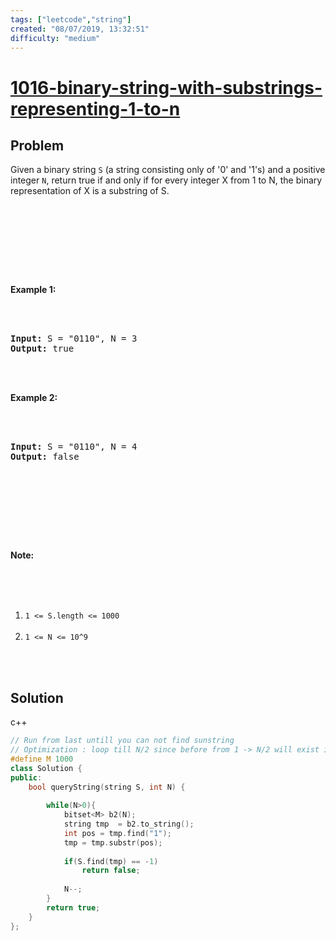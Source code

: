```yaml
---
tags: ["leetcode","string"]
created: "08/07/2019, 13:32:51"
difficulty: "medium"
---
```


# [1016-binary-string-with-substrings-representing-1-to-n](https://leetcode.com/problems/binary-string-with-substrings-representing-1-to-n/)

## Problem
<div><p>Given a binary string <code>S</code> (a string consisting only of '0' and '1's) and a positive integer <code>N</code>, return true if and only if for every integer X from 1 to N, the binary representation of X is a substring of S.</p><br><br><p>&nbsp;</p><br><br><p><strong>Example 1:</strong></p><br><br><pre><strong>Input: </strong>S = <span id="example-input-1-1">"0110"</span>, N = <span id="example-input-1-2">3</span><br><strong>Output: </strong><span id="example-output-1">true</span><br></pre><br><br><p><strong>Example 2:</strong></p><br><br><pre><strong>Input: </strong>S = <span id="example-input-2-1">"0110"</span>, N = <span id="example-input-2-2">4</span><br><strong>Output: </strong><span id="example-output-2">false</span><br></pre><br><br><p>&nbsp;</p><br><br><p><strong>Note:</strong></p><br><br><ol><br>	<li><code>1 &lt;= S.length &lt;= 1000</code></li><br>	<li><code>1 &lt;= N &lt;= 10^9</code></li><br></ol><br></div>

## Solution

c++
```c++
// Run from last untill you can not find sunstring
// Optimization : loop till N/2 since before from 1 -> N/2 will exist if N -> N/2 exists.
#define M 1000
class Solution {
public:
    bool queryString(string S, int N) {
        
        while(N>0){
            bitset<M> b2(N);
            string tmp  = b2.to_string();
            int pos = tmp.find("1");
            tmp = tmp.substr(pos);
            
            if(S.find(tmp) == -1)
                return false;
            
            N--;
        }
        return true;
    }
};
​
```
